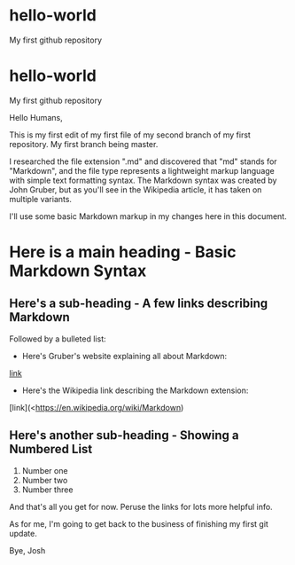 # hello-world
My first github repository


# hello-world
My first github repository

Hello Humans,

This is my first edit of my first file of my second branch of my first repository.  My first branch being master.

I researched the file extension ".md" and discovered that "md" stands for "Markdown", and the file type represents a lightweight markup language with simple text formatting syntax.  The Markdown syntax was created by John Gruber, but as you'll see in the Wikipedia article, it has taken on multiple variants.


I'll use some basic Markdown markup in my changes here in this document.


Here is a main heading - Basic Markdown Syntax
========================================================


Here's a sub-heading - A few links describing Markdown
------------------------------------------------------

Followed by a bulleted list:

* Here's Gruber's website explaining all about Markdown:  

[link](http://daringfireball.net/projects/markdown/)

  
* Here's the Wikipedia link describing the Markdown extension:  

[link](<https://en.wikipedia.org/wiki/Markdown)


Here's another sub-heading - Showing a Numbered List
----------------------------------------------------

1. Number one
2. Number two
3. Number three


And that's all you get for now.  Peruse the links for lots more helpful info.  

As for me, I'm going to get back to the business of finishing my first git update.


Bye,
Josh




